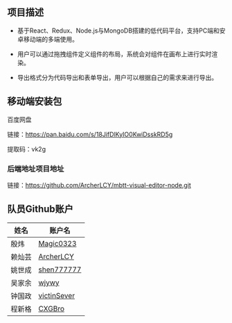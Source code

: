 ## 项目描述


- 基于React、Redux、Node.js与MongoDB搭建的低代码平台，支持PC端和安卓移动端的多端使用。

- 用户可以通过拖拽组件定义组件的布局，系统会对组件在画布上进行实时渲染。
 
- 导出格式分为代码导出和表单导出，用户可以根据自己的需求来进行导出。

## 移动端安装包

百度网盘

链接：https://pan.baidu.com/s/18JifDlKyIO0KwiDsskRD5g 

提取码：vk2g 

### 后端地址项目地址
链接：https://github.com/ArcherLCY/mbtt-visual-editor-node.git


##  队员Github账户

| 姓名   | 账户名                                        |
| ------ | --------------------------------------------- |
| 殷炜   | [Magic0323](https://github.com/Magic0323)     |
| 赖灿芸 | [ArcherLCY](https://github.com/ArcherLCY)     |
| 姚世成 | [shen777777](https://github.com/shen777777)   |
| 吴家余 | [wjywy](https://github.com/wjywy)             |
| 钟国政 | [victinSever](https://github.com/victinSever) |
| 程新格 | [CXGBro](https://github.com/CXGBro)           |

